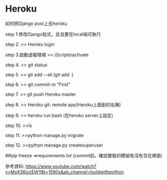 # Heroku
如何把Django post上去heroku

step 1.修改Django程式，並且要在local端可執行

step 2. >> Heroku login

step 3.啟動虛擬環境 >>.\Scripts\activate

step 4. >> git status

step 5. >> git add --all (git add .)

step 6. >> git commit-m  "First"

step 7. >> git push Heroku master

step 8. >> Heroku git: remote app(Heroku上面創的名稱)

step 9. >> heroku run bash (在heroku server上設定)

step 10. >>ls 

step 11. >>python manage.py migrate

step 12. >>python manage.py createsuperuser

##pip freeze =>requirements.txt (commit前，確認要裝的模組有沒有含在裡面)

參考資料:
https://www.youtube.com/watch?v=MoX36izzEWY&t=1590s&ab_channel=buildwithpython
